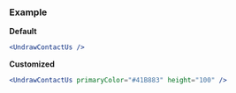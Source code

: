 ### Example

**Default**
```jsx
<UndrawContactUs />
```

**Customized**
```jsx
<UndrawContactUs primaryColor="#41B883" height="100" />
```
